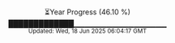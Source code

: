 <p align="center">
⏳Year Progress (46.10 %)<br>
█████████████▁▁▁▁▁▁▁▁▁▁▁▁▁▁▁▁▁ <br>
<sub>Updated: Wed, 18 Jun 2025 06:04:17 GMT</sub>
</p>

